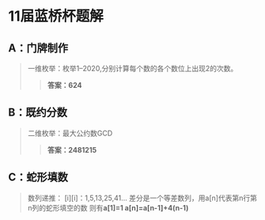 # 11届蓝桥杯题解
## A：门牌制作
>一维枚举：枚举1–2020,分别计算每个数的各个数位上出现2的次数。
>>**答案：624**
## B：既约分数
>二维枚举：最大公约数GCD
>>**答案：2481215**
## C：蛇形填数
>数列递推：
>[i][i]：1,5,13,25,41…
>差分是一个等差数列，用a[n]代表第n行第n列的蛇形填空的数
>则有**a[1]=1 a[n]=a[n-1]+4(n-1)**
